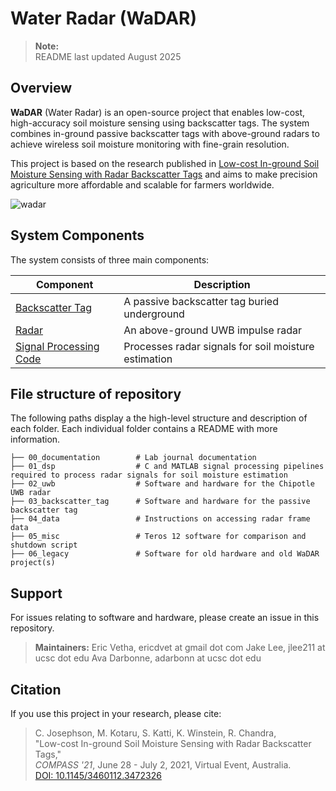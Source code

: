 # Water Radar (WaDAR)

> __Note:__  
> README last updated August 2025

## Overview

**WaDAR** (Water Radar) is an open-source project that enables low-cost, high-accuracy soil moisture sensing using backscatter tags. The system combines in-ground passive backscatter tags with above-ground radars to achieve wireless soil moisture monitoring with fine-grain resolution.

This project is based on the research published in [Low-cost In-ground Soil Moisture Sensing with Radar Backscatter Tags](https://doi.org/10.1145/3460112.3472326) and aims to make precision agriculture more affordable and scalable for farmers worldwide.

![wadar](wadar.png)

## System Components

The system consists of three main components:

| Component | Description | 
| --- | --- |
| [Backscatter Tag](https://github.com/jlab-sensing/wadar/tree/master/03_backscatter_tag) | A passive backscatter tag buried underground |
| [Radar](https://github.com/jlab-sensing/wadar/tree/master/02_uwb) | An above-ground UWB impulse radar |
| [Signal Processing Code](https://github.com/jlab-sensing/wadar/tree/master/01_dsp) | Processes radar signals for soil moisture estimation |


## File structure of repository

The following paths display a the high-level structure and description of each folder. Each individual folder contains a README with more information.

```
├── 00_documentation        # Lab journal documentation 
├── 01_dsp                  # C and MATLAB signal processing pipelines required to process radar signals for soil moisture estimation
├── 02_uwb                  # Software and hardware for the Chipotle UWB radar
├── 03_backscatter_tag      # Software and hardware for the passive backscatter tag
├── 04_data                 # Instructions on accessing radar frame data
├── 05_misc                 # Teros 12 software for comparison and shutdown script
├── 06_legacy               # Software for old hardware and old WaDAR project(s)
```

## Support

For issues relating to software and hardware, please create an issue in this repository. 

<!--## Contributing-->

<!--See [CONTRIBUTING.md](./CONTRIBUTING.md).-->

<!--## Code of Conduct-->

<!--This project adheres to-->
<!--[Contributor Covenant](https://www.contributor-covenant.org).-->
<!--See [Code of Conduct](./CODE_OF_CONDUCT.md) for a local copy.-->

<!--## License-->

<!--Code in this repository is licensed under the MIT License unless specified in the file header. See @ref LICENSE for full document.-->

> __Maintainers:__
> Eric Vetha, ericdvet at gmail dot com
> Jake Lee, jlee211 at ucsc dot edu
> Ava Darbonne, adarbonn at ucsc dot edu

## Citation
If you use this project in your research, please cite:

> C. Josephson, M. Kotaru, S. Katti, K. Winstein, R. Chandra,  
> "Low-cost In-ground Soil Moisture Sensing with Radar Backscatter Tags,"  
> *COMPASS '21*, June 28 - July 2, 2021, Virtual Event, Australia.  
> [DOI: 10.1145/3460112.3472326](https://doi.org/10.1145/3460112.3472326)

<!-- 
## Dependencies
The software is compatible with any Unix-based OS such as OSX 10.X or Linux. We have the following additional software dependencies:
- a recent MATLAB release ([here](https://drive.google.com/drive/u/1/folders/1ysOlEd1t2GFOKYOxBg3uzE3v5n-13ok5) is our group network MATLAB license if you don't already have one)
- RNDIS and FTDI drivers for ethernet and serial over USB to communicate with the radar
  	
   For OSX radar, install the network and serial drivers in step 2 of this site: http://beagleboard.org/getting-started. You might get an error about the developer being unknown, this is expected and the software is fine to install. To get around it, find the package(s) in finder and then ctrl-click on them and select open. 

   After installing, reboot and test by plugging in the radar, then opening command line and executing `ssh root@192.168.7.2`. You should be logged in to a terminal as root@beaglebone. You may get a warning like this, especially if you have tried a few different radars:
   
   `@@@@@@@@@@@@@@@@@@@@@@@@@@@@@@@@@@@@@@@@@@@@@@@@@@@@@@@@@@@`  
   `@    WARNING: REMOTE HOST IDENTIFICATION HAS CHANGED!     @`  
   `@@@@@@@@@@@@@@@@@@@@@@@@@@@@@@@@@@@@@@@@@@@@@@@@@@@@@@@@@@@`  
   
   This just means that you have SSH'd into another device that has used the same internal IP address. To solve this problem, use the terminal to edit this file: `/Users/<your_username>/.ssh/config` (create it if it doesn't exist). Add these two lines:
   
   `Host 192.168.7.2`  
   `  StrictHostKeyChecking no`  

   To test the serial connection, minicom is recommended. You may need to install homebrew to do this if you don’t have it already: `brew install minicom`. Then, once minicom is installed, test the connection by doing `minicom -D /dev/tty.usbmodem<XXXX>`. Fill in the XXXX with the appropriate device number. You can find it by using the terminal to look in the  /dev directory and grepping for /tty.usbmodem. Minicom will open, and it will display a message like this:  
   `Welcome to minicom 2.7.1`  
   `OPTIONS:`  
   `Compiled on May 17 2017, 15:29:14.
   `Port /dev/tty.usbmodem1413, 14:36:28`

   `Press Meta-Z for help on special keys`
   
   Press enter, and you should be logged into the radar and presented with this prompt: `root@beaglebone:~#`

- Arduino IDE plus the TeensyDuino add-on software for the teros12 and backscatter tag software
- gnuplot, to compile graphs
- latex to compile written documents (optional)

## Structure

The software for this system is divided into three key subsystems: radar software, backscatter software and commercial sensor software. 

The software for the backscatter tag and commercial sensor are pretty simple, basically just arduino files. You probably will not need to modify these very often.

The software for the radar is more complicated. The radars we use have two hardware components: the radar chip itself, and a Beagle Bone Black embedded linux board (BBB for short). We bought them from FlatEarth Sensing, and they named the radar development kit 'Chips and Salsa'; the chips refer to the radar chip and the salsa refers to their software library that collects data from the chip. Also worth mentioning is that the radars are all named after a type of pepper (ancho, cayenne and chipotle). Guess they like Mexican food.

The 'Salsa' software runs on the BBB. We have a modified version of some of their frameLogger code that we use to get our data, its in `/FlatEarth/c_code`. The BBB is a resource constrained device, so to get the maximum possible frame rate we do all the radar processing using MATLAB on a different device. That code lives in the matlab directory.

## Getting started

- Make sure all the prerequisites are installed
- Install all linked git submodules
```bash
git submodule update --init --recursive
```

- Make sure you can access the radar via `ssh root@192.168.7.2`.
- Go to the FlatEarth/c_code directory and make sure you can compile the frameLogger code and that it runs on the radar
- Go to the matlab directory and test that the salsaMain.m code works (check out Example 1 in the code comments at the top)

Congrats, you've successfully done a radar capture and processed it!

- Test with the tag

  Attach the radar to it's mount and point it towards the backscatter tag.  For best results, make sure the radar is between 20 and 50cm away from the top of the tag and that it's not underground for this initial test. In the plots, make sure you see a big peak when the tag is on and no peak when the tag is off. 
  
  IMPORTANT: some of the antennas (e.g. Vivaldi) have very strong polarization, so if you don't see any peak when the tag is on try rotating either the radar or the tag by 90 degrees. Also make sure you understand the radiation pattern of the type of antenna that is attached to the radar to ensure the direction of maximum gain is pointed towards the tag.
  
- Try out the soil_moisture.m program
  
  Now you can try burying the tag and using soil_moisture.m to compare the results against the commercial sensor. More detailed instructions coming soon (TODO). -->
